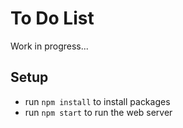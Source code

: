# To Do List

Work in progress...

## Setup

- run `npm install` to install packages
- run `npm start` to run the web server